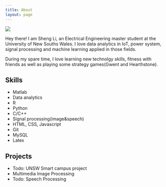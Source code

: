 ```yaml
---
title: About
layout: page
---
```


<div class="center">
	<img src="https://github.com/EeToSe/EeToSe.github.io/tree/master/assets/images/profile.png">
</div>

<p>Hey there! I am Sheng Li, an Electrical Engineering master student at the University of New Souths Wales.
I love data analytics in IoT, power system, signal processing and machine learning applied in those fields.</p>

<p>During my spare time, I love learning new technolgy skills, fitness with friends as well as playing some strategy games(Gwent and Hearthstone).</p>
<h2>Skills</h2>

<ul class="skill-list">
	<li>Matlab</li>
	<li>Data analytics</li>
	<li>R</li>
	<li>Python</li>
	<li>C/C++</li>
	<li>Signal processing(image&speech)</li>
	<li>HTML, CSS, Javascript</li>
	<li>Git</li>
	<li>MySQL</li>
	<li>Latex</li>
</ul>

<h2>Projects</h2>

<ul>
	<li>Todo: UNSW Smart campus project</li>
	<li><a href="https://github.com/EeToSe/ELEC4622-2019s2"></a>Multimedia Image Processing</li>
	<li>Todo: Speech Processing</li>
</ul>
